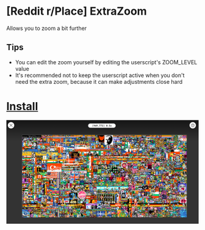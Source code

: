 # [Reddit r/Place] ExtraZoom
Allows you to zoom a bit further

## Tips

* You can edit the zoom yourself by editing the userscript's ZOOM_LEVEL value
* It's recommended not to keep the userscript active when you don't need the extra zoom, because it can make adjustments close hard

# [Install](https://github.com/Hakorr/Userscripts/raw/main/Reddit.com/PlaceExtraZoom/extrazoom.user.js)

![](content/example.png)
